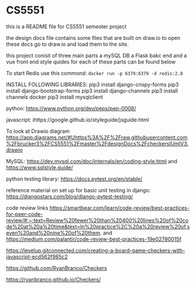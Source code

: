 # CS5551

this is a README file for CS5551 semester project

the design docs file contains some files that are built on 
draw.io to open these docs go to draw.io and load them to the site.

this project conisit of three main parts a mySQL DB a Flask bakc end and a vue front end 
style quides for each of these parts can be found below 

To start Redis use this commond: `docker run -p 6379:6379 -d redis:2.8`

INSTALL FOLLOWING LIBRARIES:
pip3 install django-crispy-forms
pip3 install django-bootstrap-forms
pip3 install django-channels
pip3 install channels docker
pip3 install mysqlclient


python:
https://www.python.org/dev/peps/pep-0008/

javascript:
ihttps://google.github.io/styleguide/jsguide.html

To look at Drawio diagram
https://app.diagrams.net/#Uhttps%3A%2F%2Fraw.githubusercontent.com%2Fbrucker3%2FCS5551%2Fmaster%2FdesignDocs%2FcheckersIUmlV3.drawio


MySQL:
https://dev.mysql.com/doc/internals/en/coding-style.html
and
https://www.sqlstyle.guide/


python testing library:
https://docs.pytest.org/en/stable/

reference material on set up for basic unit testing in django:
https://djangostars.com/blog/django-pytest-testing/


code review links
https://smartbear.com/learn/code-review/best-practices-for-peer-code-review/#:~:text=Review%20fewer%20than%20400%20lines%20of%20code%20at%20a%20time&text=In%20practice%2C%20a%20review%20of,seven%20and%20nine%20of%20them.
and 
https://medium.com/palantir/code-review-best-practices-19e02780015f






https://levelup.gitconnected.com/creating-a-board-game-checkers-with-javascript-ecd562f985c2

https://github.com/RyanBranco/Checkers

https://ryanbranco.github.io/Checkers/
